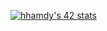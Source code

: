 [![hhamdy's 42 stats](https://badge.mediaplus.ma/darkblue/hhamdy)](https://github.com/oakoudad/badge42)